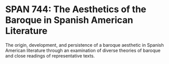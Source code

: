 # SPAN 744: The Aesthetics of the Baroque in Spanish American Literature

The origin, development, and persistence of a baroque aesthetic in Spanish American literature through an examination of diverse theories of baroque and close readings of representative texts.